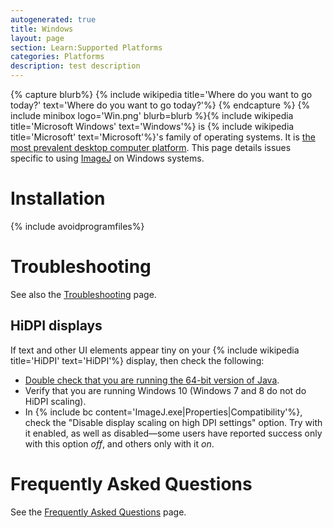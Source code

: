 ```yaml
---
autogenerated: true
title: Windows
layout: page
section: Learn:Supported Platforms
categories: Platforms
description: test description
---
```




{% capture blurb%}
{% include wikipedia title='Where do you want to go today?' text='Where do you want to go today?'%}
{% endcapture %}
{% include minibox logo='Win.png' blurb=blurb %}{% include wikipedia title='Microsoft Windows' text='Windows'%} is {% include wikipedia title='Microsoft' text='Microsoft'%}'s family of operating systems. It is [the most prevalent desktop computer platform](https://www.netmarketshare.com/operating-system-market-share.aspx). This page details issues specific to using [ImageJ](/about) on Windows systems.




Installation
============

{% include avoidprogramfiles%}


Troubleshooting
===============

See also the [Troubleshooting](/help/troubleshooting) page.

HiDPI displays
--------------

If text and other UI elements appear tiny on your {% include wikipedia title='HiDPI' text='HiDPI'%} display, then check the following:

-   [Double check that you are running the 64-bit version of Java](Troubleshooting#Checking_the_Java_version).
-   Verify that you are running Windows 10 (Windows 7 and 8 do not do HiDPI scaling).
-   In {% include bc content='ImageJ.exe|Properties|Compatibility'%}, check the "Disable display scaling on high DPI settings" option. Try with it enabled, as well as disabled—some users have reported success only with this option *off*, and others only with it *on*.

Frequently Asked Questions
==========================

See the [Frequently Asked Questions](/help/frequently-asked-questions) page.



